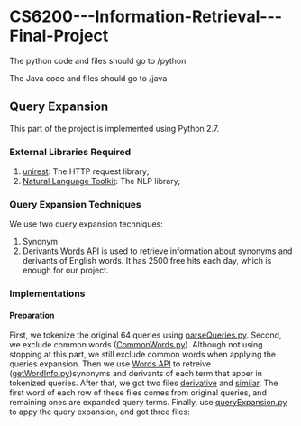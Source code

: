 # CS6200---Information-Retrieval---Final-Project

The python code and files should go to /python

The Java code and files should go to /java


## Query Expansion
This part of the project is implemented using Python 2.7.

### External Libraries Required
1. [unirest](http://unirest.io/): The HTTP request library;
2. [Natural Language Toolkit](http://www.nltk.org/): The NLP library;

### Query Expansion Techniques
We use two query expansion techniques:
1. Synonym
2. Derivants
[Words API](https://www.wordsapi.com/) is used to retrieve information about synonyms and derivants of English words. It has 2500 free hits each day, which is enough for our project.

### Implementations
#### Preparation
First, we tokenize the original 64 queries using [parseQueries.py](/python/parseQueries.py). Second, we exclude common words ([CommonWords.py](/python/CommonWords.py)). Although not using stopping at this part, we still exclude common words when applying the queries expansion. Then we use [Words API](https://www.wordsapi.com/) to retreive ([getWordInfo.py](/python/getWordInfo.py))synonyms and derivants of each term that apper in tokenized queries. After that, we got two files [derivative](/python/derivative.txt) and [similar](/python/similar.txt). The first word of each row of these files comes from original queries, and remaining ones are expanded query terms. Finally, use [queryExpansion.py](/python/queryExpansion.py) to appy the query expansion, and got three files: